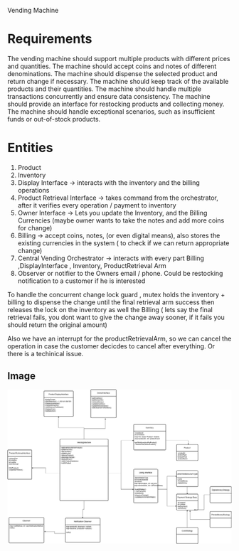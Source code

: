 Vending Machine

# Requirements
The vending machine should support multiple products with different prices and quantities.
The machine should accept coins and notes of different denominations.
The machine should dispense the selected product and return change if necessary.
The machine should keep track of the available products and their quantities.
The machine should handle multiple transactions concurrently and ensure data consistency.
The machine should provide an interface for restocking products and collecting money.
The machine should handle exceptional scenarios, such as insufficient funds or out-of-stock products.

# Entities

1. Product
3. Inventory 
4. Display Interface -> interacts with the inventory and the billing operations
5. Product Retrieval Interface -> takes command from the orchestrator, after it verifies every operation / payment to inventory
6. Owner Interface -> Lets you update the Inventory, and the Billing Currencies (maybe owner wants to take the notes and add more coins for change)
7. Billing -> accept coins, notes, (or even digital means), also stores the existing currencies in the system ( to check if we can return appropriate change)
8. Central Vending Orchestrator -> interacts with every part Billing ,DisplayInterface , Inventory, ProductRetrieval Arm
9. Observer or notifier to the Owners email / phone. Could be restocking notification to a customer if he is interested


To handle the concurrent change lock guard ,
mutex holds the inventory + billing to dispense the change until the final retrieval arm success 
then releases the lock on the inventory as well the Billing ( lets say the final retrieval fails, you dont want to give the change away sooner, if it fails you should return the original amount)


Also we have an interrupt for the productRetrievalArm, so we can cancel the operation in case the customer decicdes to cancel after everything.
Or there is a techinical issue.

## Image

![image](VendingMachine.png)